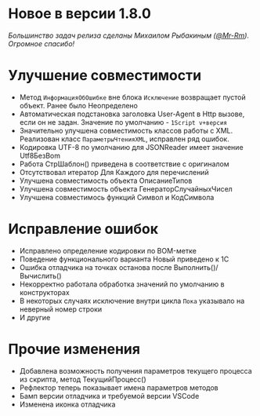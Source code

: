 # Новое в версии 1.8.0

*Большинство задач релиза сделаны Михаилом Рыбакиным ([@Mr-Rm](https://github.com/Mr-Rm)). Огромное спасибо!*

# Улучшение совместимости

* Метод `ИнформацияОбОшибке` вне блока `Исключение` возвращает пустой объект. Ранее было Неопределено
* Автоматическая подстановка заголовка User-Agent в Http вызове, если он не задан. Значение по умолчанию - `1Script v+версия`
* Значительно улучшена совместимость классов работы с XML. Реализован класс `ПараметрыЧтенияXML`, исправлен ряд ошибок.
* Кодировка UTF-8 по умолчанию для JSONReader имеет значение Utf8БезBom
* Работа СтрШаблон() приведена в соответствие с оригиналом
* Отсутствовал итератор Для Каждого для перечислений
* Улучшена совместимость объекта ОписаниеТипов
* Улучшена совместимость объекта ГенераторСлучайныхЧисел
* Улучшена совместимось функций Символ и КодСимвола

# Исправление ошибок

* Исправлено определение кодировки по BOM-метке
* Поведение функционального варианта Новый приведено к 1С
* Ошибка отладчика на точках останова после Выполнить()/Вычислить()
* Некорректно работала обработка значений по умолчанию в конструкторах
* В некоторых случаях исключение внутри цикла `Пока` указывало на неверный номер строки
* И другие

# Прочие изменения

* Добавлена возможность получения параметров текущего процесса из скрипта, метод ТекущийПроцесс()
* Рефлектор теперь показывает имена параметров методов 
* Бамп версии отладчика и требуемой версии VSCode
* Изменена иконка отладчика
